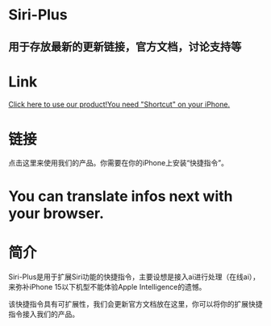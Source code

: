 # Siri-Plus
用于存放最新的更新链接，官方文档，讨论支持等
---
# Link
[Click here to use our product!You need "Shortcut" on your iPhone.](https://www.icloud.com/shortcuts/4d6b384b222843979ec2c24be0b1b551)
# 链接
点击这里来使用我们的产品。你需要在你的iPhone上安装“快捷指令”。
# You can translate infos next with your browser.
# 简介
Siri-Plus是用于扩展Siri功能的快捷指令，主要设想是接入ai进行处理（在线ai），来弥补iPhone 15以下机型不能体验Apple Intelligence的遗憾。

该快捷指令具有可扩展性，我们会更新官方文档放在这里，你可以将你的扩展快捷指令接入我们的产品。

